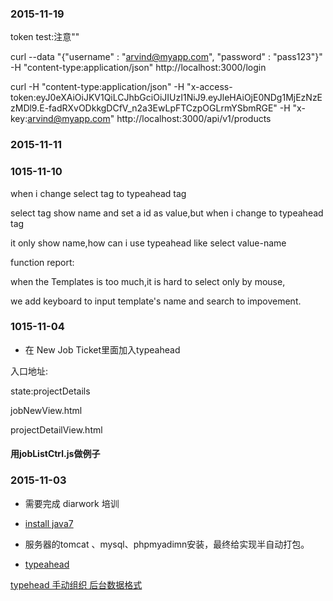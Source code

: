 ### 2015-11-19

token test:注意""

curl --data "{\"username\" : \"arvind@myapp.com\", \"password\" : \"pass123\"}" -H "content-type:application/json" http://localhost:3000/login

curl -H "content-type:application/json" -H "x-access-token:eyJ0eXAiOiJKV1QiLCJhbGciOiJIUzI1NiJ9.eyJleHAiOjE0NDg1MjEzNzEzMDl9.E-fadRXvODkkgDCfV_n2a3EwLpFTCzpOGLrmYSbmRGE" -H "x-key:arvind@myapp.com" http://localhost:3000/api/v1/products

### 2015-11-11

### 1015-11-10

when i change select tag to typeahead tag

select tag show name and set a id as value,but when i change to typeahead tag 

it only show name,how can i use typeahead like select value-name 

function report:

when the Templates is too much,it is hard to select only by mouse,

we add keyboard to input template's name and search to impovement. 

### 1015-11-04

*	在 New Job Ticket里面加入typeahead

入口地址:

state:projectDetails

jobNewView.html

projectDetailView.html

#### 用jobListCtrl.js做例子

### 2015-11-03

*	需要完成 diarwork 培训
*	[install java7](http://stackoverflow.com/questions/16263556/installing-java-7-on-ubuntu)

*	服务器的tomcat 、mysql、phpmyadimn安装，最终给实现半自动打包。

*	[typeahead](http://ryanchenkie.com/typeahead-part-1/)

[typehead 手动组织 后台数据格式](http://plnkr.co/edit/ujro6HMdmZu6RN55ftOx?p=preview)